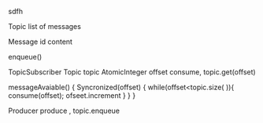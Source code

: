 sdfh

Topic 
list of messages 

Message
id
content 

enqueue()

TopicSubscriber 
Topic topic 
AtomicInteger offset 
consume, topic.get(offset)

messageAvaiable() {
    Syncronized(offset) {
        while(offset<topic.size( )){
            consume(offset);
            ofseet.increment
        }
    }
}

Producer
produce , topic.enqueue
